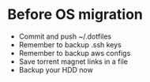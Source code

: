 # Before OS migration

- Commit and push ~/.dotfiles
- Remember to backup .ssh keys
- Remember to backup aws configs
- Save torrent magnet links in a file
- Backup your HDD now
